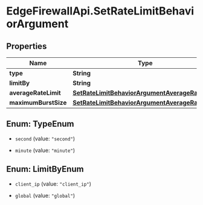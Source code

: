 # EdgeFirewallApi.SetRateLimitBehaviorArgument

## Properties

Name | Type | Description | Notes
------------ | ------------- | ------------- | -------------
**type** | **String** |  | [optional] 
**limitBy** | **String** |  | [optional] 
**averageRateLimit** | [**SetRateLimitBehaviorArgumentAverageRateLimit**](SetRateLimitBehaviorArgumentAverageRateLimit.md) |  | [optional] 
**maximumBurstSize** | [**SetRateLimitBehaviorArgumentAverageRateLimit**](SetRateLimitBehaviorArgumentAverageRateLimit.md) |  | [optional] 



## Enum: TypeEnum


* `second` (value: `"second"`)

* `minute` (value: `"minute"`)





## Enum: LimitByEnum


* `client_ip` (value: `"client_ip"`)

* `global` (value: `"global"`)





